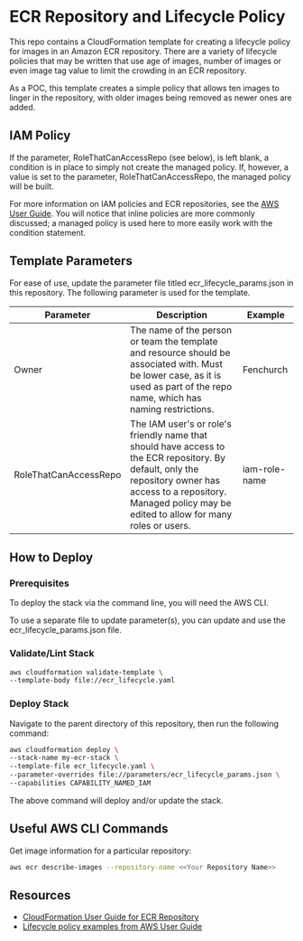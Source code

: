 # ECR Repository and Lifecycle Policy

This repo contains a CloudFormation template for creating a lifecycle policy for images in an Amazon ECR repository. There are a variety of lifecycle policies that may be written that use age of images, number of images or even image tag value to limit the crowding in an ECR repository.

As a POC, this template creates a simple policy that allows ten images to linger in the repository, with older images being removed as newer ones are added.

## IAM Policy

If the parameter, RoleThatCanAccessRepo (see below), is left blank, a condition is in place to simply not create the managed policy. If, however, a value is set to the parameter, RoleThatCanAccessRepo, the managed policy will be built.

For more information on IAM policies and ECR repositories, see the [AWS User Guide](https://docs.aws.amazon.com/AmazonECR/latest/userguide/repository-policies.html). You will notice that inline policies are more commonly discussed; a managed policy is used here to more easily work with the condition statement.

## Template Parameters

For ease of use, update the parameter file titled ecr_lifecycle_params.json in this repository. The following parameter is used for the template.

|Parameter|Description|Example|
|------|------|-------|
|Owner|The name of the person or team the template and resource should be associated with. Must be lower case, as it is used as part of the repo name, which has naming restrictions.|Fenchurch|
|RoleThatCanAccessRepo|The IAM user's or role's friendly name that should have access to the ECR repository. By default, only the repository owner has access to a repository. Managed policy may be edited to allow for many roles or users.|iam-role-name|

## How to Deploy

### Prerequisites

To deploy the stack via the command line, you will need the AWS CLI.

To use a separate file to update parameter(s), you can update and use the ecr_lifecycle_params.json file.

### Validate/Lint Stack

```bash
aws cloudformation validate-template \
--template-body file://ecr_lifecycle.yaml
```

### Deploy Stack

Navigate to the parent directory of this repository, then run the following command:

```bash
aws cloudformation deploy \
--stack-name my-ecr-stack \
--template-file ecr_lifecycle.yaml \
--parameter-overrides file://parameters/ecr_lifecycle_params.json \
--capabilities CAPABILITY_NAMED_IAM
```

The above command will deploy and/or update the stack.

## Useful AWS CLI Commands

Get image information for a particular repository:

```bash
aws ecr describe-images --repository-name <<Your Repository Name>>
```

## Resources

* [CloudFormation User Guide for ECR Repository](https://docs.aws.amazon.com/AWSCloudFormation/latest/UserGuide/aws-resource-ecr-repository.html)
* [Lifecycle policy examples from AWS User Guide](https://docs.aws.amazon.com/AmazonECR/latest/userguide/lifecycle_policy_examples.html)
